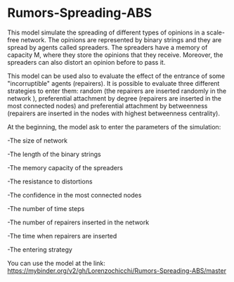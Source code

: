 # Rumors-Spreading-ABS

This model simulate the spreading of different types of opinions in a scale-free network. The opinions are represented by binary strings and they are spread by agents called spreaders. The spreaders have a memory of capacity M, where they store the opinions that they receive. Moreover, the spreaders can also distort an opinion before to pass it.

This model can be used also to evaluate the effect of the entrance of some "incorruptible" agents (repairers). It is possible to evaluate three different strategies to enter them: random (the repairers are inserted randomly in the network ), preferential attachment by degree (repairers are inserted in the most connected nodes) and preferential attachment by betweenness (repairers are inserted in the nodes with highest betweenness centrality). 

At the beginning, the model ask to enter the parameters of the simulation:

-The size of network

-The length of the binary strings

-The memory capacity of the spreaders

-The resistance to distortions

-The confidence in the most connected nodes

-The number of time steps

-The number of repairers inserted in the network

-The time when repairers are inserted

-The entering strategy

You can use the model at the link: https://mybinder.org/v2/gh/Lorenzochicchi/Rumors-Spreading-ABS/master
